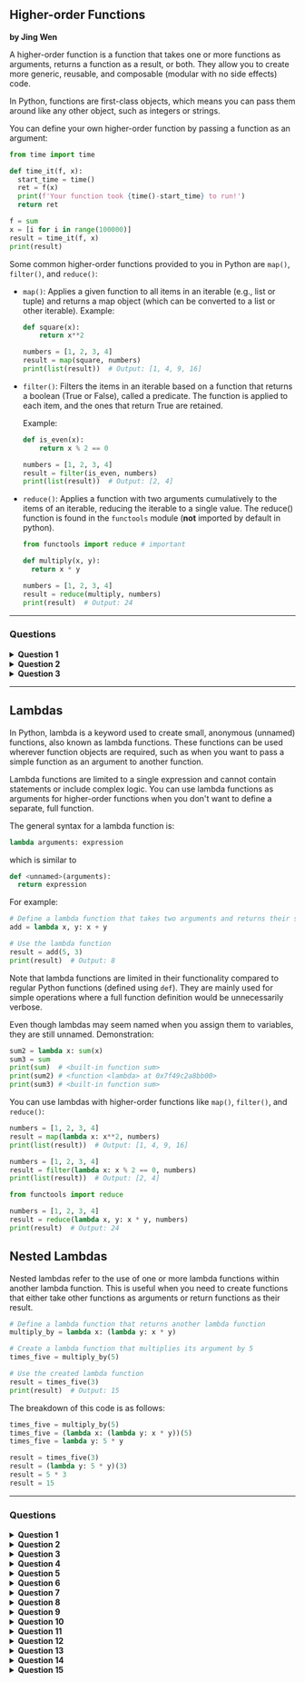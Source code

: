 ## Higher-order Functions
**by Jing Wen**

A higher-order function is a function that takes one or more functions as arguments, returns a function as a result, or both. They allow you to create more generic, reusable, and composable (modular with no side effects) code. 

In Python, functions are first-class objects, which means you can pass them around like any other object, such as integers or strings.

You can define your own higher-order function by passing a function as an argument:
  ```python
from time import time

def time_it(f, x):
    start_time = time()
    ret = f(x)
    print(f'Your function took {time()-start_time} to run!')
    return ret

f = sum
x = [i for i in range(100000)]
result = time_it(f, x)
print(result)
```

Some common higher-order functions provided to you in Python are `map()`, `filter()`, and `reduce()`:

- `map()`: Applies a given function to all items in an iterable (e.g., list or tuple) and returns a map object (which can be converted to a list or other iterable).
  Example:
  
  ```python
  def square(x):
      return x**2

  numbers = [1, 2, 3, 4]
  result = map(square, numbers)
  print(list(result))  # Output: [1, 4, 9, 16]
  ```
  
- `filter()`: Filters the items in an iterable based on a function that returns a boolean (True or False), called a predicate. The function is applied to each item, and the ones that return True are retained.

  Example:
  ```python
  def is_even(x):
      return x % 2 == 0

  numbers = [1, 2, 3, 4]
  result = filter(is_even, numbers)
  print(list(result))  # Output: [2, 4]
  ```
  
- `reduce()`: Applies a function with two arguments cumulatively to the items of an iterable, reducing the iterable to a single value. The reduce() function is found in the `functools` module (**not** imported by default in python).
    ```python
  from functools import reduce # important

  def multiply(x, y):
      return x * y

  numbers = [1, 2, 3, 4]
  result = reduce(multiply, numbers)
  print(result)  # Output: 24
  ```
  
---

### Questions

<details>
  <summary> <b>Question 1</b> </summary>
  
  Fix my code!
  
  ```python
def sum_until(n):
    """Returns a function that sums the first n elements of a given list.

    Arguments:
        n (int): The number of elements to include in the sum.

    Returns:
        function: A function that takes a list as input and returns the sum
                  of the first n elements in the list.
    """
    def sum_all(m)
        return ...
    return ...
  ```
  
   <details>
    <summary>Question 1 Answer</summary>
     
   ```python
def sum_until(n):
    def sum_all(m)
        return sum(m[:n])
    return sum_all
  ```
     
  </details>

</details>

<details>
  <summary> <b>Question 2</b> </summary>
  
  ```python
def a(b, y):
    return y==0 or not b(a, y-1)
  
def x(y, a):
    return a==0 or not y(x, a-1)
  ```
which expressions are `True`:
- [ ] a(x, 2)
- [ ] x(a, 2)
- [ ] a(x, 3)
- [ ] x(a, 3)
  
   <details>
    <summary>Question 2 Answer</summary>
     
  - [x] a(x, 2)
  - [x] x(a, 2)
  - [ ] a(x, 3)
  - [ ] x(a, 3)
     
  </details>

</details>

<details>
  <summary> <b>Question 3</b> </summary>
  
  Given:
  ```python
  def f1(x):
    return [x]
  
  def f2(f, y):
    return f(3) * y
  
  def f3(x, y):
    z = f1(y) + f2(f1, x)
    if not f1(len(z)//10):
      z = f2(list, f1(z))
      return z
    return f2(str, sum(z))
  ```
  which expressions are `True`:
- [ ] f2(tuple, 4) == (3, 3, 3, 3, 3)
- [ ] f2(max, 1) == 3
- [ ] f3(2, 3) == '333333333'
- [ ] f3(2, 3) == [3, 3, 3, 3, 3, 3, 3, 3, 3]
- [ ] f1(f2(int, f1(f2(f1, 1)))) == [[[3], [3], [3]]]
  
  <details>
    <summary>Question 3 Answer</summary>
    
  - [ ] f2(tuple, 4) == (3, 3, 3, 3, 3) 
    ```diff
    - error because tuple(3)
    ```
  - [ ] f2(max, 1) == 3
    ```diff
    - error because max(3)
    ```
  - [x] f3(2, 3) == '333333333'
    ```diff
    ! Note that len(f1(z//10)) always = 1 as f1 returns list of length 1, so if branch is never taken
    + f3(2, 3)
    + = f2(str, sum(z))
    + = f2(str, sum(f1(y) + f2(f1, x)))
    + = f2(str, sum(f1(3) + f2(f1, 2)))
    + = f2(str, sum([3] + f2(f1, 2)))
    + = f2(str, sum([3] + f1(3) * 2))
    + = f2(str, sum([3] + [3] * 2))
    + = f2(str, sum([3, 3, 3]))
    + = f2(str, 9)
    + = str(3) * 9
    + = 333333333
    ```
  - [ ] f3(2, 3) == [3, 3, 3, 3, 3, 3, 3, 3, 3]
    ```diff
    - the return statement is the str one
    ```
  - [x] f1(f2(int, f1(f2(f1, 1)))) == [[[3], [3], [3]]]
    
  </details>
  
</details>

---

## Lambdas
In Python, lambda is a keyword used to create small, anonymous (unnamed) functions, also known as lambda functions. These functions can be used wherever function objects are required, such as when you want to pass a simple function as an argument to another function. 

Lambda functions are limited to a single expression and cannot contain statements or include complex logic. You can use lambda functions as arguments for higher-order functions when you don't want to define a separate, full function.

The general syntax for a lambda function is:

```python
lambda arguments: expression
```

which is similar to

```python
def <unnamed>(arguments):
  return expression
```

For example:
```python
# Define a lambda function that takes two arguments and returns their sum
add = lambda x, y: x + y

# Use the lambda function
result = add(5, 3)
print(result)  # Output: 8
```

Note that lambda functions are limited in their functionality compared to regular Python functions (defined using `def`). They are mainly used for simple operations where a full function definition would be unnecessarily verbose.

Even though lambdas may seem named when you assign them to variables, they are still unnamed.
Demonstration:
```python
sum2 = lambda x: sum(x)
sum3 = sum
print(sum)  # <built-in function sum>
print(sum2) # <function <lambda> at 0x7f49c2a8bb00>
print(sum3) # <built-in function sum>
```

You can use lambdas with higher-order functions like `map()`, `filter()`, and `reduce()`:

```python
numbers = [1, 2, 3, 4]
result = map(lambda x: x**2, numbers)
print(list(result))  # Output: [1, 4, 9, 16]
```

```python
numbers = [1, 2, 3, 4]
result = filter(lambda x: x % 2 == 0, numbers)
print(list(result))  # Output: [2, 4]
```

```python
from functools import reduce

numbers = [1, 2, 3, 4]
result = reduce(lambda x, y: x * y, numbers)
print(result)  # Output: 24
```

## Nested Lambdas
Nested lambdas refer to the use of one or more lambda functions within another lambda function. This is useful when you need to create functions that either take other functions as arguments or return functions as their result.

```python
# Define a lambda function that returns another lambda function
multiply_by = lambda x: (lambda y: x * y)

# Create a lambda function that multiplies its argument by 5
times_five = multiply_by(5)

# Use the created lambda function
result = times_five(3)
print(result)  # Output: 15
```

The breakdown of this code is as follows:

```python
times_five = multiply_by(5)
times_five = (lambda x: (lambda y: x * y))(5)
times_five = lambda y: 5 * y

result = times_five(3)
result = (lambda y: 5 * y)(3)
result = 5 * 3
result = 15
```
  
---

### Questions

 <details>
  <summary> <b>Question 1</b> </summary>
  
  Evaluate:
  ```python
(lambda a, b, c: (a * b) + c)(3, 4, 5)
  ```
  
   <details>
    <summary>Question 1 Answer</summary>
  The given expression can be evaluated step-by-step:

  1. The outer lambda function has three arguments `a`, `b`, and `c`. It calculates the product of `a` and `b`, then adds `c` to the result.
  2. `a` is `3`.
  3. `b` is `4`.
  4. `c` is `5`.
  5. The lambda function calculates the product of `a` and `b`, which is `3 * 4`.
  6. The result is `12`.
  7. The lambda function adds `c` to the result, which is `12 + 5`.
  8. The final result is `17`.

  So, the evaluated expression is `17`.
     
  </details>
</details>



 <details>
  <summary> <b>Question 2</b> </summary>
  
  Evaluate:
  ```python
(lambda x, y, z: x(y) + z)(lambda x: x ** 2, 3, 4)
  ```
  
   <details>
    <summary>Question 2 Answer</summary>
  The given expression can be evaluated step-by-step:

  1. The outer lambda function has three arguments `x`, `y`, and `z`. It applies `x` to `y` and then adds `z` to the result.
  2. `x` is a lambda function: `(lambda a: a ** 2)`. This function takes a single argument `a` and returns its square.
  3. `y` is `3`.
  4. `z` is `4`.
  5. The lambda function applies `x` to `y`, which is `x(3)`.
  6. The result is `3 ** 2`, which is `9`.
  7. The lambda function adds `z` to the result, which is `9 + 4`.
  8. The final result is `13`.

  So, the evaluated expression is `13`.
     
  </details>
</details>




 <details>
  <summary> <b>Question 3</b> </summary>
  
  Evaluate:
  ```python
(lambda p, q, r: p(q) * r)(lambda r: r - 1, 6, 2)
  ```
  
   <details>
    <summary>Question 3 Answer</summary>
The given expression can be evaluated step-by-step:

1. The outer lambda function has three arguments `p`, `q`, and `r`. It applies `p` to `q` and then multiplies the result by `r`.
2. `p` is a lambda function: `(lambda b: b - 1)`. This function takes a single argument `b` and returns the value of `b` decremented by `1`.
3. `q` is `6`.
4. `r` is `2`.
5. The lambda function applies `p` to `q`, which is `p(6)`.
6. The result is `6 - 1`, which is `5`.
7. The lambda function multiplies the result by `r`, which is `5 * 2`.
8. The final result is `10`.

So, the evaluated expression is `10`.
     
  </details>
</details>




<details>
  <summary> <b>Question 4</b> </summary>
  
  Evaluate:
  ```python
  (lambda a, b, c: a(b) * a(c))((lambda a: a * 3), 2, 4)
  ```
  
   <details>
    <summary>Question 4 Answer</summary>
     
  1. The outer lambda function has three arguments `a`, `b`, and `c`. It applies `a` to `b` and `c` and then multiplies the results.
  2. `a` is another lambda function: `(lambda x: x * 3)`. This function takes a single argument `x` and returns its triple.
  3. `b` is `2` and `c` is `4`.
  4. Applying `a` to `b` and `c` gives us `a(2)` and `a(4)`, which are `2 * 3` and `4 * 3`, respectively.
  5. The result is `6 * 12`, which is `72`.

  So, the evaluated expression is `72`.
     
  </details>

</details>

 <details>
  <summary> <b>Question 5</b> </summary>
  
  Evaluate:
  ```python
(lambda a, b, c, d: (a(b), c(d)))(lambda a: a // 2, 8, lambda a: a % 3, 11)
  ```
  
   <details>
    <summary>Question 5 Answer</summary>
     
  1. The outer lambda function has four arguments `a`, `b`, `c`, and `d`. It applies `a` to `b` and `c` to `d`, and returns the results as a tuple.
  2. `a` is a lambda function: `(lambda x: x // 2)`. This function takes a single argument `x` and returns the integer division of `x` by 2.
  3. `b` is `8`.
  4. `c` is a lambda function: `(lambda y: y % 3)`. This function takes a single argument `y` and returns the remainder of `y` divided by 3.
  5. `d` is `11`.
  6. Applying `a` to `b` gives us `a(8)`, which is `8 // 2`.
  7. The result is `4`.
  8. Applying `c` to `d` gives us `c(11)`, which is `11 % 3`.
  9. The result is `2`.
  10. The tuple (4, 2) is returned.
     
  So, the evaluated expression is `(4, 2)`.
     
  </details>

</details>
  
 </details>



 <details>
  <summary> <b>Question 6</b> </summary>
  
  Evaluate:
  ```python
  (lambda f, g, h, x: f(g(x), h(x)))(lambda f, g: f * g, lambda h: h + 2, lambda f: f ** 2, 3)
  ```
  
   <details>
    <summary>Question 6 Answer</summary>

  1. The outer lambda function has four arguments `f`, `g`, `h`, and `x`. It applies `g` and `h` to `x` and then applies `f` to the results of those applications.
  2. `f` is a lambda function: `(lambda x, y: x * y)`. This function takes two arguments `x` and `y` and returns their product.
  3. `g` is a lambda function: `(lambda x: x + 2)`. This function takes a single argument `x` and returns `x` plus 2.
  4. `h` is a lambda function: `(lambda x: x ** 2)`. This function takes a single argument `x` and returns the square of `x`.
  5. `x` is `3`.
  6. Applying `g` and `h` to `x` gives us `g(3)` and `h(3)`, which are `3 + 2` and `3 ** 2`, respectively.
  7. The result is `5` and `9`.
  8. Applying `f` to the results of `g(3)` and `h(3)` gives us `f(5, 9)`, which is `5 * 9`.
  9. The result is `45`.

  So, the evaluated expression is `45`.
     
  </details>
</details>
  
  






 <details>
  <summary> <b>Question 7</b> </summary>
  
  Evaluate:
  ```python
  (lambda f, lst: list(map(f, lst)))(lambda f: f ** 2, [1, 2, 3, 4])
  ```
  
   <details>
    <summary>Question 7 Answer</summary>


  1. The outer lambda function has two arguments `f` and `lst`. It applies `f` to each element of `lst` using the `map` function and returns the result as a list.
  2. `f` is a lambda function: `(lambda x: x ** 2)`. This function takes a single argument `x` and returns the square of `x`.
  3. `lst` is `[1, 2, 3, 4]`.
  4. Applying `map` to `f` and `lst` gives us a new iterable with the squares of the elements in `lst`.
  5. The result is `[1, 4, 9, 16]`.

  So, the evaluated expression is `[1, 4, 9, 16]`.
     
  </details>
</details>



 <details>
  <summary> <b>Question 8</b> </summary>
  
  Evaluate:
  ```python
  (lambda f, lst: list(filter(f, lst)))(lambda x: x % 2 == 0, [1, 2, 3, 4, 5, 6])
  ```
  
   <details>
    <summary>Question 8 Answer</summary>
     
  The given expression can be evaluated step-by-step:

  1. The outer lambda function has two arguments `f` and `lst`. It filters `lst` using the `filter` function with `f` as the filtering function and returns the result as a list.
  2. `f` is a lambda function: `(lambda x: x % 2 == 0)`. This function takes a single argument `x` and returns `True` if `x` is even and `False` otherwise.
  3. `lst` is `[1, 2, 3, 4, 5, 6]`.
  4. Applying `filter` to `f` and `lst` gives us a new iterable with only the even elements of `lst`.
  5. The result is `[2, 4, 6]`.

  So, the evaluated expression is `[2, 4, 6]`.
     
  </details>
</details>




 <details>
  <summary> <b>Question 9</b> </summary>
  
  Evaluate:
  ```python
  (lambda f, lst: f(lambda x, y: x * y, lst))(lambda func, items: reduce(func, items), [1, 2, 3, 4])
  ```
  
   <details>
    <summary>Question 9 Answer</summary>

  The given expression can be evaluated step-by-step:

  1. The outer lambda function has two arguments `f` and `lst`. It applies `f` to a lambda function and `lst`.
  2. `f` is a lambda function: `(lambda func, items: reduce(func, items))`. This function takes two arguments `func` and `items` and reduces `items` using the `reduce` function with `func` as the reducing function.
  3. The lambda function `(lambda x, y: x * y)` is a function that takes two arguments `x` and `y` and returns their product.
  4. `lst` is `[1, 2, 3, 4]`.
  5. Applying `f` to the lambda function and `lst` gives us the result of reducing `lst` by multiplying its elements: `reduce(lambda x, y: x * y, [1, 2, 3, 4])`.
  6. The result is `1 * 2 * 3 * 4`, which is `24`.

  So, the evaluated expression is `24`.
     
  </details>
</details>


 <details>
  <summary> <b>Question 10</b> </summary>
  
  Evaluate:
  ```python
 list(filter (lambda x : 10 % x, filter (lambda x: x % 2,[1,2,3,5,7,64])))
  ```
  
   <details>
    <summary>Question 10 Answer</summary>

  1. You have a list of numbers: [1, 2, 3, 5, 7, 64].
  2. The first filter function has a lambda function (lambda x: x % 2) which filters out only odd numbers from the list, as x % 2 will be non-zero (truthy) for odd numbers.
  3. After applying the first filter, you get the list [1, 3, 5, 7].
  4. The second filter function has a lambda function (lambda x: 10 % x), which checks if 10 is divisible by x. If 10 is not divisible by x, the result will be non-zero (truthy), and the element will be included in the filtered list.
  5. After applying the second filter to the list [1, 3, 5, 7], you get the list [3, 7], as 10 is not divisible by 3 or 7.

  So, the evaluated expression is [3, 7].
     
  </details>
</details>


 <details>
  <summary> <b>Question 11</b> </summary>
  
  Evaluate:
  ```python
(lambda x, y: x(2, 3) + y(4))(lambda x, y: x * y, lambda y: y ** 2)
  ```
  
   <details>
    <summary>Question 11 Answer</summary>

  1. The outer lambda function has two arguments `f` and `g`. It applies `f` to `2` and `3`, and `g` to `4`, then adds the results.
  2. `f` is a lambda function: `(lambda x, y: x * y)`. This function takes two arguments `x` and `y` and returns their product.
  3. `g` is a lambda function: `(lambda z: z ** 2)`. This function takes a single argument `z` and returns its square.
  4. Applying `f` to `2` and `3` gives us `f(2, 3)`, which is `2 * 3`.
  5. The result is `6`.
  6. Applying `g` to `4` gives us `g(4)`, which is `4 ** 2`.
  7. The result is `16`.
  8. The sum of the results is `6 + 16`, which is `22`.

  So, the evaluated expression is `22`.
     
  </details>
</details>






 <details>
  <summary> <b>Question 12</b> </summary>
  
  Evaluate:
  ```python
  (lambda f, lst: f(lambda x: reduce(lambda x, y: x * y, x), lst))(
    lambda func, items: list(map(func, items)),
    [[1, 2], [3, 4], [5, 6]]
  )
  ```
  
   <details>
    <summary>Question 12 Answer</summary>

  1. The outer lambda function has two arguments `f` and `lst`. It applies `f` to a lambda function and `lst`.
  2. `f` is a lambda function: `(lambda func, items: list(map(func, items)))`. This function takes two arguments `func` and `items` and applies `func` to each element of `items` using the `map` function, returning the result as a list.
  3. The lambda function inside `f` is `(lambda x: reduce(lambda a, b: a * b, x))`. This function takes a single argument `x` and reduces it using the `reduce` function with a lambda function that multiplies its arguments.
  4. `lst` is `[[1, 2], [3, 4], [5, 6]]`.
  5. Applying `f` to the lambda function and `lst` gives us a list where the lambda function is applied to each element of `lst`: `list(map(lambda x: reduce(lambda a, b: a * b, x), lst))`.
  6. The lambda function applies the `reduce` function to each element of `lst`. This results in a list of products: `[1 * 2, 3 * 4, 5 * 6]`.
  7. The final result is `[2, 12, 30]`.

  So, the evaluated expression is `[2, 12, 30]`.
     
  </details>
</details>






 <details>
  <summary> <b>Question 13</b> </summary>
  
  Evaluate:
  ```python
tuple(map(lambda x:x[0]+x[1],((1,2),(3,4))))
  ```
  
   <details>
    <summary>Question 13 Answer</summary>

  1. The outer function is tuple. It takes an iterable as an argument and returns a tuple containing the elements of the iterable.
  2. The map function is applied to a lambda function and a tuple of tuples. The lambda function takes a single tuple argument and returns the sum of the first and second elements of the tuple. The tuple of tuples is ((1, 2), (3, 4)).
  3. The lambda function is (lambda x: x[0] + x[1]). It takes one tuple argument x and returns the sum of the first element x[0] and the second element x[1].
  4. Applying the map function to the lambda function and the tuple of tuples results in an iterable with the sum of the elements in each tuple: [1 + 2, 3 + 4].
  5. The iterable created by the map function is [3, 7].
  6. The tuple function takes the iterable [3, 7] and returns a tuple containing the elements of the iterable.

  So, the evaluated expression is (3, 7)
     
  </details>
</details>





 <details>
  <summary> <b>Question 14</b> </summary>
  
  Evaluate:
  ```python
(lambda x,y,z:x(y)+x(z))((lambda x:x*2),4,5)
  ```
  
   <details>
    <summary>Question 14 Answer</summary>
     
  1. The outer lambda function has three arguments x, y, and z. It applies x to y and x to z and returns the sum of the results.
  2. x is a lambda function: (lambda x: x * 2). This function takes one argument x and returns the product of x and 2.
  3. y is 4.
  4. z is 5.
  5. Applying x to y and z gives us: x(4) + x(5).
  6. The lambda function (lambda x: x * 2) is applied to the arguments 4 and 5, resulting in 4 * 2 and 5 * 2, which are 8 and 10 respectively.
  7. The final result is the sum of the two results: 8 + 10.

  So, the evaluated expression is 18.
   ...
     
  </details>
</details>






 <details>
  <summary> <b>Question 15</b> </summary>
  
  Evaluate:
  ```python
(lambda x: (lambda x : x)(lambda x: x+x)(x))(2)
  ```
  
<details>
  <summary>Question 12 Answer</summary>
  
  1. The outer lambda function has one argument x. It applies an inner lambda function to another lambda function and the argument x.
  2. The inner lambda function is (lambda x : x). This function takes one argument x and returns it as-is.
  3. The lambda function inside the inner lambda function is (lambda x: x + x). This function takes a single argument x and returns the sum of x and x.
  4. x is 2.
  5. Applying the inner lambda function to the (lambda x: x + x) function and x=2 gives us: (lambda x: x)(4).
  6. The inner lambda function, (lambda x: x), now takes the argument 4 and simply returns it.
  7. The final result is 4.

  So, the evaluated expression is 4.

</details>






 <details>
  <summary> <b>Question 16</b> </summary>
  
  Evaluate:
  ```python
def combinator(y):
  return (lambda x: lambda y: x(y))(lambda x:y)
combinator(lambda x:x*10)(11)(12)
  ```
  
   <details>
    <summary>Question 16 Answer</summary>
     
  The given code defines a function called combinator that takes a single argument y. The function returns a lambda function that takes another argument x, which itself returns a lambda function that takes a single argument y.

  The innermost lambda function simply returns the value of y. The second lambda function takes y as an argument and returns the result of applying the first lambda function to y. The first lambda function takes x as an argument and returns the result of applying x to y.

  When we call combinator(lambda x:x*10)(11), it returns a lambda function that takes a single argument y. We then call this function with 12 as the argument, which applies the first lambda function (lambda x:x*10) to 12. This returns 120, which is the result of 12 * 10.

  So, the final output of the code is 120.
     
  </details>
</details>
